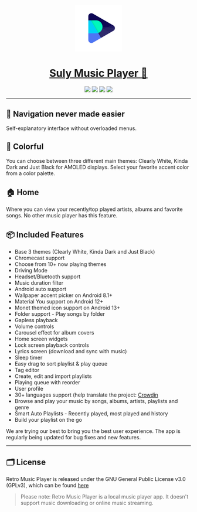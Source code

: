 <p align="center">
  <a href="https://retromusic.app">
    <img src="app\src\main\ic_launcher-web.png" height="128">
    <h1 align="center">Suly Music Player 🎵</h1>
  </a>
</p>
<p align="center">
  <a href="https://github.com/RetroMusicPlayer/RetroMusicPlayer" style="text-decoration:none" area-label="Android">
    <img src="https://img.shields.io/badge/Platform-Android-green.svg">
  </a>
  <a href="https://github.com/RetroMusicPlayer/RetroMusicPlayer/actions/workflows/android.yml" style="text-decoration:none" area-label="Build Status">
    <img src="https://github.com/RetroMusicPlayer/RetroMusicPlayer/actions/workflows/android.yml/badge.svg">
  </a>
  <a href="https://github.com/RetroMusicPlayer/RetroMusicPlayer" style="text-decoration:none" area-label="Min API: 21">
    <img src="https://img.shields.io/badge/minSdkVersion-21-green.svg">
  </a>
  
  <a href="https://github.com/RetroMusicPlayer/RetroMusicPlayer/blob/master/LICENSE.md" style="text-decoration:none" area-label="License: GPL v3">
    <img src="https://img.shields.io/badge/License-GPL%20v3-blue.svg">
  </a>

</p>

---

## 🧭 Navigation never made easier

Self-explanatory interface without overloaded menus.

## 🎨 Colorful

You can choose between three different main themes: Clearly White, Kinda
Dark and Just Black for AMOLED displays. Select your favorite accent
color from a color palette.

## 🏠 Home

Where you can view your recently/top played artists, albums and
favorite songs. No other music player has this feature.

## 📦 Included Features

- Base 3 themes (Clearly White, Kinda Dark and Just Black)
- Chromecast support
- Choose from 10+ now playing themes
- Driving Mode
- Headset/Bluetooth support
- Music duration filter
- Android auto support
- Wallpaper accent picker on Android 8.1+
- Material You support on Android 12+
- Monet themed icon support on Android 13+
- Folder support - Play songs by folder
- Gapless playback
- Volume controls
- Carousel effect for album covers
- Home screen widgets
- Lock screen playback controls
- Lyrics screen (download and sync with music)
- Sleep timer
- Easy drag to sort playlist & play queue
- Tag editor
- Create, edit and import playlists
- Playing queue with reorder
- User profile
- 30+ languages support (help translate the project: [Crowdin](https://crowdin.com/project/retromusicplayer)
- Browse and play your music by songs, albums, artists, playlists and
  genre
- Smart Auto Playlists - Recently played, most played and history
- Build your playlist on the go

We are trying our best to bring you the best user experience. The app is regularly being updated for bug fixes and new features.

---

## 🗂️ License

Retro Music Player is released under the GNU General Public License v3.0
(GPLv3), which can be found [here](LICENSE.md)

> Please note: Retro Music Player is a local music player app. It
> doesn't support music downloading or online music streaming.
